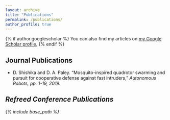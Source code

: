 ```yaml
---
layout: archive
title: "Publications"
permalink: /publications/
author_profile: true
---
```


{% if author.googlescholar %}
  You can also find my articles on <u><a href="{{author.googlescholar}}">my Google Scholar profile</a>.</u>
{% endif %}

Journal Publications
------
 * D. Shishika and D. A. Paley. “Mosquito-inspired quadrotor swarming and pursuit for cooperative defense against fast intruders,” <i>Autonomous Robots<i>, pp. 1-19, 2019.


Refreed Conference Publications
------

{% include base_path %}

<!-- {% for post in site.publications reversed %}
  {% include archive-single.html %}
{% endfor %} -->
